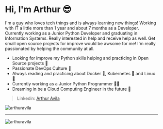 # Hi, I'm Arthur :sunglasses:

I'm a guy who loves tech things and is always learning new things! Working with IT a little more than 1 year and about 7 months as a Developer.
Currently working as a Junior Python Developer and graduating in Information Systems. Really interested in help and receive help as well. Get small open source projects for improve would be awsome for me! I'm really passionated by helping the community at all.


- Looking for improve my Python skills helping and practicing in Open Source projects	:snake:
- Passionate DevOps Culture :robot:
- Always reading and practicing about Docker :whale:, Kubernetes :octopus: and Linux :penguin:
- Currently working as a Junior Python Programmer :man_technologist:
- Dreaming in be a Cloud Computing Engineer in the future :star_struck:

> Linkedin: [Arthur Avila](https://www.linkedin.com/in/arthur-%C3%A1vila-502bb889/)

<img src="https://github-readme-stats.vercel.app/api?username=arthuravila26&show_icons=true" alt="arthuravila" /> </p>

---

<p align="left"> <img shttps://komarev.com/ghpvcrc="/?username=arthuravila26" alt="arthuravila" /> </p>
